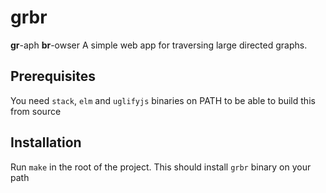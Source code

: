 # grbr

**gr**-aph **br**-owser
A simple web app for traversing large directed graphs.

## Prerequisites

You need `stack`, `elm` and `uglifyjs` binaries on PATH to be able to build this from source

## Installation

Run `make` in the root of the project. This should install `grbr` binary on your path
